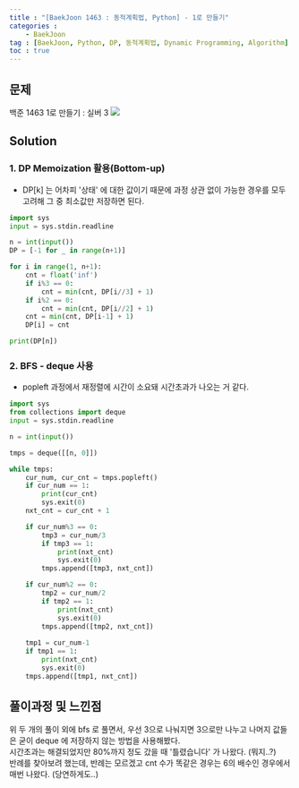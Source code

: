 ```yaml
---
title : "[BaekJoon 1463 : 동적계획법, Python] - 1로 만들기"
categories : 
    - BaekJoon
tag : [BaekJoon, Python, DP, 동적계획법, Dynamic Programming, Algorithm]
toc : true
---
```

## **문제**
백준 1463 1로 만들기 : 실버 3
<img src="https://user-images.githubusercontent.com/92680829/139155008-d722ae14-eb42-4a80-b938-ea3610d0c043.png" />


## **Solution**
### 1. DP Memoization 활용(Bottom-up)
- DP[k] 는 어차피 '상태' 에 대한 값이기 때문에 과정 상관 없이 가능한 경우를 모두 고려해 그 중 최소값만 저장하면 된다.

```python
import sys
input = sys.stdin.readline

n = int(input())
DP = [-1 for _ in range(n+1)]

for i in range(1, n+1):
    cnt = float('inf')
    if i%3 == 0:
        cnt = min(cnt, DP[i//3] + 1)
    if i%2 == 0:
        cnt = min(cnt, DP[i//2] + 1)
    cnt = min(cnt, DP[i-1] + 1)
    DP[i] = cnt

print(DP[n])

```

### 2. BFS - deque 사용
- popleft 과정에서 재정렬에 시간이 소요돼 시간초과가 나오는 거 같다.

```python
import sys
from collections import deque
input = sys.stdin.readline

n = int(input())

tmps = deque([[n, 0]])

while tmps:
    cur_num, cur_cnt = tmps.popleft()
    if cur_num == 1:
        print(cur_cnt)
        sys.exit(0)
    nxt_cnt = cur_cnt + 1

    if cur_num%3 == 0:
        tmp3 = cur_num/3
        if tmp3 == 1:
            print(nxt_cnt)
            sys.exit(0)
        tmps.append([tmp3, nxt_cnt])

    if cur_num%2 == 0:
        tmp2 = cur_num/2
        if tmp2 == 1:
            print(nxt_cnt)
            sys.exit(0)
        tmps.append([tmp2, nxt_cnt])
    
    tmp1 = cur_num-1
    if tmp1 == 1:
        print(nxt_cnt)
        sys.exit(0)
    tmps.append([tmp1, nxt_cnt])

```

## **풀이과정 및 느낀점**
위 두 개의 풀이 외에 bfs 로 풀면서, 우선 3으로 나눠지면 3으로만 나누고 나머지 값들은 굳이 deque 에 저장하지 않는 방법을 사용해봤다. 
<br/>
시간초과는 해결되었지만 80%까지 정도 갔을 때 '틀렸습니다' 가 나왔다. (뭐지..?) 
<br/>
반례를 찾아보려 했는데, 반례는 모르겠고 cnt 수가 똑같은 경우는 6의 배수인 경우에서 매번 나왔다. (당연하게도..)
